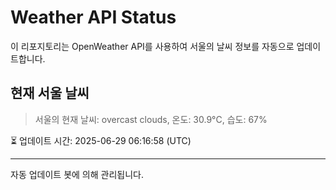 
# Weather API Status

이 리포지토리는 OpenWeather API를 사용하여 서울의 날씨 정보를 자동으로 업데이트합니다.

## 현재 서울 날씨
> 서울의 현재 날씨: overcast clouds, 온도: 30.9°C, 습도: 67%

⏳ 업데이트 시간: 2025-06-29 06:16:58 (UTC)

---
자동 업데이트 봇에 의해 관리됩니다.

